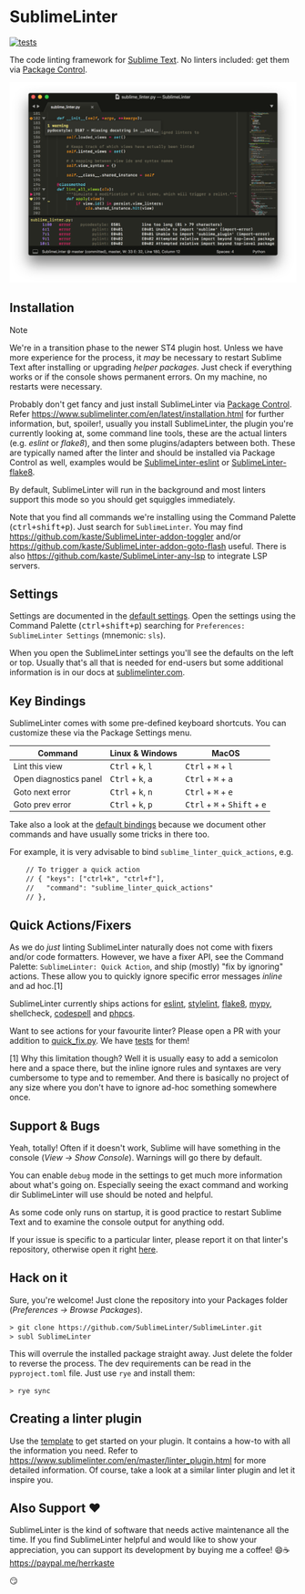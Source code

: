SublimeLinter
=============

[![tests](https://github.com/SublimeLinter/SublimeLinter/actions/workflows/test.yml/badge.svg)](https://github.com/SublimeLinter/SublimeLinter/actions/workflows/test.yml)

The code linting framework for [Sublime Text](http://sublimetext.com/).
No linters included: get them via [Package Control](https://packagecontrol.io/search/SublimeLinter).

<img width="785" src="https://raw.githubusercontent.com/SublimeLinter/SublimeLinter/master/docs/screenshot.png"/>


## Installation 

> [!NOTE]
>
> We're in a transition phase to the newer ST4 plugin host.  Unless we have
> more experience for the process, it _may_ be necessary to restart Sublime Text
> after installing or upgrading _helper packages_.  Just check if everything works
> or if the console shows permanent errors.  On my machine, no restarts were
> necessary.


Probably don't get fancy and just install SublimeLinter via [Package Control](https://packagecontrol.io/search/SublimeLinter).
Refer <https://www.sublimelinter.com/en/latest/installation.html> for further information,
but, spoiler!,
usually you install SublimeLinter, the plugin you're currently looking at,
some command line tools, these are the actual linters (e.g. _eslint_ or _flake8_),
and then some plugins/adapters between both.
These are typically named after the linter and should be installed via Package Control
as well, examples would be [SublimeLinter-eslint](https://packagecontrol.io/packages/SublimeLinter-eslint) or [SublimeLinter-flake8](https://packagecontrol.io/packages/SublimeLinter-flake8).

By default, SublimeLinter will run in the background and most linters support this
mode so you should get squiggles immediately.

Note that you find all commands we're installing using the Command Palette
(<kbd>ctrl<em>+</em>shift<em>+</em>p</kbd>). Just search for `SublimeLinter`.
You may find <https://github.com/kaste/SublimeLinter-addon-toggler>
and/or <https://github.com/kaste/SublimeLinter-addon-goto-flash> useful.
There is also <https://github.com/kaste/SublimeLinter-any-lsp> to integrate LSP
servers.


## Settings

Settings are documented in the [default settings](https://github.com/SublimeLinter/SublimeLinter/blob/master/SublimeLinter.sublime-settings). 
Open the settings using the Command Palette (<kbd>ctrl<em>+</em>shift<em>+</em>p</kbd>) searching for `Preferences: SublimeLinter Settings` (mnemonic: `sls`).

When you open the SublimeLinter settings you'll see the defaults on the left
or top. Usually that's all that is needed for end-users but some additional information
is in our docs at [sublimelinter.com](https://www.sublimelinter.com/en/latest/linter_settings.html).


## Key Bindings

SublimeLinter comes with some pre-defined keyboard shortcuts. You can customize these via the Package Settings menu.

| Command | Linux & Windows | MacOS |
|---|---|---|
| Lint this view | <kbd>Ctrl</kbd> + <kbd>k</kbd>, <kbd>l</kbd> | <kbd>Ctrl</kbd> + <kbd>⌘</kbd> + <kbd>l</kbd> |
| Open diagnostics panel | <kbd>Ctrl</kbd> + <kbd>k</kbd>, <kbd>a</kbd> | <kbd>Ctrl</kbd> + <kbd>⌘</kbd> + <kbd>a</kbd> |
| Goto next error | <kbd>Ctrl</kbd> + <kbd>k</kbd>, <kbd>n</kbd> | <kbd>Ctrl</kbd> + <kbd>⌘</kbd> + <kbd>e</kbd> |
| Goto prev error | <kbd>Ctrl</kbd> + <kbd>k</kbd>, <kbd>p</kbd> | <kbd>Ctrl</kbd> + <kbd>⌘</kbd> + <kbd>Shift</kbd> + <kbd>e</kbd> |

Take also a look at the [default bindings](<https://github.com/SublimeLinter/SublimeLinter/blob/master/keymaps/Default (Windows).sublime-keymap>) because
we document other commands and have usually some tricks in there too.

For example, it is very advisable to bind `sublime_linter_quick_actions`, e.g.

```jsonc
    // To trigger a quick action
    // { "keys": ["ctrl+k", "ctrl+f"],
    //   "command": "sublime_linter_quick_actions"
    // },
```


## Quick Actions/Fixers

As we do *just* linting SublimeLinter naturally does not come with fixers 
and/or code formatters. However, we have a fixer API, see the Command Palette: `SublimeLinter: Quick Action`, and ship (mostly) 
"fix by ignoring" actions. These allow you to quickly ignore specific error messages *inline* and ad hoc.[1]

SublimeLinter currently ships actions for
[eslint](https://github.com/SublimeLinter/SublimeLinter-eslint),
[stylelint](https://github.com/SublimeLinter/SublimeLinter-stylelint),
[flake8](https://github.com/SublimeLinter/SublimeLinter-flake8),
[mypy](https://github.com/fredcallaway/SublimeLinter-contrib-mypy),
shellcheck,
[codespell](https://github.com/kaste/SublimeLinter-contrib-codespell)
and
[phpcs](https://github.com/SublimeLinter/SublimeLinter-phpcs).

Want to see actions for your favourite linter? Please open a PR with your addition to
[quick_fix.py](https://github.com/SublimeLinter/SublimeLinter/blob/master/lint/quick_fix.py).
We have [tests](https://github.com/SublimeLinter/SublimeLinter/tree/master/tests/test_ignore_fixers.py) for them!

[1]  Why this limitation though? Well it is usually easy to add a semicolon here and a space there, but the inline ignore rules and syntaxes are very cumbersome to type and to remember. And there is basically no project of any size where you don't have to ignore ad-hoc something somewhere once.


## Support & Bugs

Yeah, totally! Often if it doesn't work, Sublime will have something in the
console (*View -> Show Console*). Warnings will go there by default.

You can enable `debug` mode in the settings to get much more information about what's going on.
Especially seeing the exact command and working dir SublimeLinter will use
should be noted and helpful.

As some code only runs on startup, it is good practice to restart Sublime Text
and to examine the console output for anything odd.

If your issue is specific to a particular linter, please report it on that linter's repository,
otherwise open it right [here](https://github.com/SublimeLinter/SublimeLinter/issues).


## Hack on it

Sure, you're welcome! Just clone the repository into your Packages folder (*Preferences -> Browse Packages*).

```shell
> git clone https://github.com/SublimeLinter/SublimeLinter.git
> subl SublimeLinter
```

This will overrule the installed package straight away.  Just delete the folder
to reverse the process.  The dev requirements can be read in the `pyproject.toml` file.
Just use `rye` and install them:

```shell
> rye sync
```


## Creating a linter plugin

Use the [template](https://github.com/SublimeLinter/SublimeLinter-template) to get started on your plugin.
It contains a how-to with all the information you need. Refer to <https://www.sublimelinter.com/en/master/linter_plugin.html> for more detailed information. Of course, take a look at a similar linter plugin and let it inspire you.


## Also Support ❤️

SublimeLinter is the kind of software that needs active maintenance all the time.
If you find SublimeLinter helpful and would like to show your appreciation, you can support
its development by buying me a coffee! 😄☕️ <https://paypal.me/herrkaste>

😏
